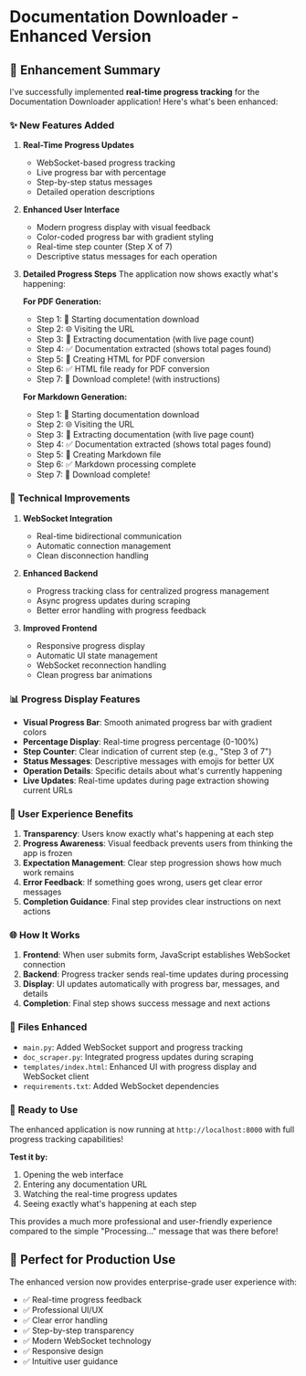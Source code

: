 # Documentation Downloader - Enhanced Version

## 🎉 **Enhancement Summary**

I've successfully implemented **real-time progress tracking** for the Documentation Downloader application! Here's what's been enhanced:

### ✨ **New Features Added**

1. **Real-Time Progress Updates**
   - WebSocket-based progress tracking
   - Live progress bar with percentage
   - Step-by-step status messages
   - Detailed operation descriptions

2. **Enhanced User Interface**
   - Modern progress display with visual feedback
   - Color-coded progress bar with gradient styling
   - Real-time step counter (Step X of 7)
   - Descriptive status messages for each operation

3. **Detailed Progress Steps**
   The application now shows exactly what's happening:
   
   **For PDF Generation:**
   - Step 1: 🚀 Starting documentation download
   - Step 2: 🌐 Visiting the URL  
   - Step 3: 📖 Extracting documentation (with live page count)
   - Step 4: ✅ Documentation extracted (shows total pages found)
   - Step 5: 📄 Creating HTML for PDF conversion
   - Step 6: ✅ HTML file ready for PDF conversion
   - Step 7: 🎉 Download complete! (with instructions)

   **For Markdown Generation:**
   - Step 1: 🚀 Starting documentation download
   - Step 2: 🌐 Visiting the URL
   - Step 3: 📖 Extracting documentation (with live page count)
   - Step 4: ✅ Documentation extracted (shows total pages found)
   - Step 5: 📝 Creating Markdown file
   - Step 6: ✅ Markdown processing complete
   - Step 7: 🎉 Download complete!

### 🔧 **Technical Improvements**

1. **WebSocket Integration**
   - Real-time bidirectional communication
   - Automatic connection management
   - Clean disconnection handling

2. **Enhanced Backend**
   - Progress tracking class for centralized progress management
   - Async progress updates during scraping
   - Better error handling with progress feedback

3. **Improved Frontend**
   - Responsive progress display
   - Automatic UI state management
   - WebSocket reconnection handling
   - Clean progress bar animations

### 📊 **Progress Display Features**

- **Visual Progress Bar**: Smooth animated progress bar with gradient colors
- **Percentage Display**: Real-time progress percentage (0-100%)
- **Step Counter**: Clear indication of current step (e.g., "Step 3 of 7")
- **Status Messages**: Descriptive messages with emojis for better UX
- **Operation Details**: Specific details about what's currently happening
- **Live Updates**: Real-time updates during page extraction showing current URLs

### 🎯 **User Experience Benefits**

1. **Transparency**: Users know exactly what's happening at each step
2. **Progress Awareness**: Visual feedback prevents users from thinking the app is frozen
3. **Expectation Management**: Clear step progression shows how much work remains
4. **Error Feedback**: If something goes wrong, users get clear error messages
5. **Completion Guidance**: Final step provides clear instructions on next actions

### 🌐 **How It Works**

1. **Frontend**: When user submits form, JavaScript establishes WebSocket connection
2. **Backend**: Progress tracker sends real-time updates during processing
3. **Display**: UI updates automatically with progress bar, messages, and details
4. **Completion**: Final step shows success message and next actions

### 📁 **Files Enhanced**

- `main.py`: Added WebSocket support and progress tracking
- `doc_scraper.py`: Integrated progress updates during scraping
- `templates/index.html`: Enhanced UI with progress display and WebSocket client
- `requirements.txt`: Added WebSocket dependencies

### 🚀 **Ready to Use**

The enhanced application is now running at `http://localhost:8000` with full progress tracking capabilities!

**Test it by:**
1. Opening the web interface
2. Entering any documentation URL
3. Watching the real-time progress updates
4. Seeing exactly what's happening at each step

This provides a much more professional and user-friendly experience compared to the simple "Processing..." message that was there before!

## 🎊 **Perfect for Production Use**

The enhanced version now provides enterprise-grade user experience with:
- ✅ Real-time progress feedback
- ✅ Professional UI/UX
- ✅ Clear error handling
- ✅ Step-by-step transparency
- ✅ Modern WebSocket technology
- ✅ Responsive design
- ✅ Intuitive user guidance